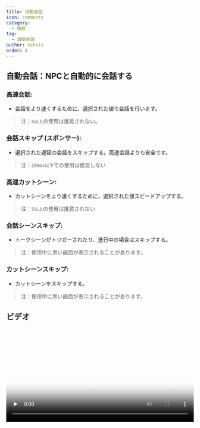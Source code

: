 ```yaml
---
title: 自動会話
icon: comments
category:
  - 機能
tag:
  - 自動会話
author: Schvis
order: 8
---
```


## 自動会話：NPCと自動的に会話する
### 高速会話:
- 会話をより速くするために、選択された値で会話を行います。
> 注：`5以上`の使用は推奨されない。 
### 会話スキップ (スポンサー): 
- 選択された遅延の会話をスキップする。高速会話よりも安全です。
> 注：`200ms以下`での使用は推奨しない
### 高速カットシーン:
- カットシーンをより速くするために、選択された値スピードアップする。
> 注：`5以上`の使用は推奨されない 
### 会話シーンスキップ:
- トークシーンがトリガーされたり、進行中の場合はスキップする。
> 注：使用中に黒い画面が表示されることがあります。
### カットシーンスキップ:
- カットシーンをスキップする。
> 注：使用中に黒い画面が表示されることがあります。

## ビデオ

<video controls preload="none" width="100%" poster="https://nextcloud.atruicardona.xyz/s/7ceaQqesRBQcqxr/preview"><source src="https://nextcloud.atruicardona.xyz/s/7ceaQqesRBQcqxr/download" type="video/mp4"></video>

